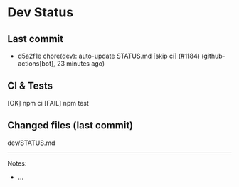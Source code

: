 # Dev Status

## Last commit
- d5a2f1e chore(dev): auto-update STATUS.md [skip ci] (#1184) (github-actions[bot], 23 minutes ago)
## CI & Tests
[OK] npm ci
[FAIL] npm test

## Changed files (last commit)
dev/STATUS.md

---
Notes:
- ...
